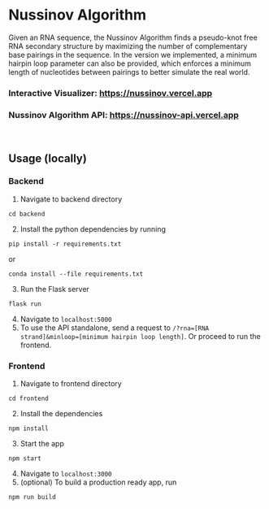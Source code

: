 # Nussinov Algorithm

Given an RNA sequence, the Nussinov Algorithm finds a pseudo-knot free RNA secondary structure by maximizing the number of complementary base pairings in the sequence. In the version we implemented, a minimum hairpin loop parameter can also be provided, which enforces a minimum length of nucleotides between pairings to better simulate the real world.

### Interactive Visualizer:  https://nussinov.vercel.app
### Nussinov Algorithm API: https://nussinov-api.vercel.app
<br>

## Usage (locally)

### Backend
1. Navigate to backend directory
```
cd backend
```
2. Install the python dependencies by running
```
pip install -r requirements.txt
```
or
```
conda install --file requirements.txt
```
3. Run the Flask server
```
flask run
```
4. Navigate to `localhost:5000`
5. To use the API standalone, send a request to `/?rna=[RNA strand]&minloop=[minimum hairpin loop length]`. Or proceed to run the frontend.

### Frontend
1. Navigate to frontend directory
```
cd frontend
```
2. Install the dependencies
```
npm install
```
3. Start the app
```
npm start
```
4. Navigate to `localhost:3000`
5. (optional) To build a production ready app, run
```
npm run build
```
